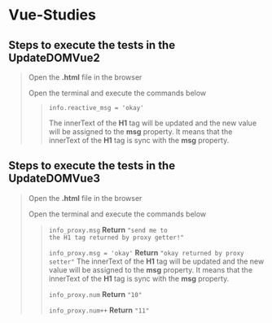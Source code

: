 # Vue-Studies

## Steps to execute the tests in the **UpdateDOMVue2**

> Open the **.html** file in the browser
>
> Open the terminal and execute the commands below
>> <code>info.reactive_msg = 'okay'</code>
>>
>> The innerText of the **H1** tag will be updated and the new value will be assigned to the **msg** property.
>> It means that the innerText of the **H1** tag is sync with the **msg** property.

## Steps to execute the tests in the **UpdateDOMVue3**

> Open the **.html** file in the browser
>
> Open the terminal and execute the commands below
>> <code>info_proxy.msg</code>
>> **Return**
>> <code>"send me to the H1 tag returned by proxy getter!"</code>
>> 
>> <code>info_proxy.msg = 'okay'</code>
>> **Return**
>> <code>"okay returned by proxy setter"</code>
>> The innerText of the **H1** tag will be updated and the new value will be assigned to the **msg** property.
>> It means that the innerText of the **H1** tag is sync with the **msg** property.
>> 
>> 
>> <code>info_proxy.num</code>
>> **Return**
>> <code>"10"</code>
>> 
>> <code>info_proxy.num++</code>
>> **Return**
>> <code>"11"</code>
